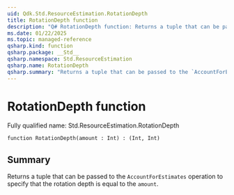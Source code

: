 ```yaml
---
uid: Qdk.Std.ResourceEstimation.RotationDepth
title: RotationDepth function
description: "Q# RotationDepth function: Returns a tuple that can be passed to the `AccountForEstimates` operation to specify that the rotation depth is equal to the `amount`."
ms.date: 01/22/2025
ms.topic: managed-reference
qsharp.kind: function
qsharp.package: __Std__
qsharp.namespace: Std.ResourceEstimation
qsharp.name: RotationDepth
qsharp.summary: "Returns a tuple that can be passed to the `AccountForEstimates` operation to specify that the rotation depth is equal to the `amount`."
---
```


# RotationDepth function

Fully qualified name: Std.ResourceEstimation.RotationDepth

```qsharp
function RotationDepth(amount : Int) : (Int, Int)
```

## Summary
Returns a tuple that can be passed to the `AccountForEstimates` operation
to specify that the rotation depth is equal to the `amount`.
